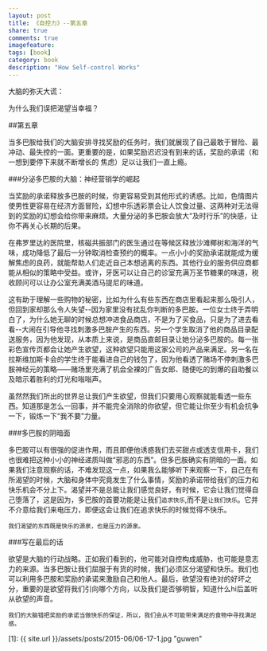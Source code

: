 ```yaml
---
layout: post
title: 《自控力》--第五章
share: true
comments: true
imagefeature:
tags: [book]
category: book
description: "How Self-control Works"
---
```

大脑的弥天大谎：

为什么我们误把渴望当幸福？

<!--more-->

##第五章

当多巴胺给我们的大脑安排寻找奖励的任务时，我们就展现了自己最敢于冒险、最冲动、最失控的一面。更重要的是，如果奖励迟迟没有到来的话，奖励的承诺（和一想到要停下来就不断增长的 焦虑）足以让我们一直上瘾。

###分泌多巴胺的大脑：神经营销学的崛起

当奖励的承诺释放多巴胺的时候，你更容易受到其他形式的诱惑。比如，色情图片使男性更容易在经济方面冒险，幻想中乐透彩票会让人饮食过量、这两种对无法得到的奖励的幻想会给你带来麻烦。大量分泌的多巴胺会放大“及时行乐”的快感，让你不再关心长期的后果。

在弗罗里达的医院里，核磁共振部门的医生通过在等候区释放沙滩椰树和海洋的气味，成功降低了最后一分钟取消检查预约的概率。一点小小的奖励承诺就能成为缓解焦虑的良药，就能帮助人们走近自己本想逃离的东西。其他行业的服务供应商都能从相似的策略中受益。或许，牙医可以让自己的诊室充满万圣节糖果的味道，税收顾问可以让办公室充满美酒马提尼的味道。

这有助于理解一些购物的秘密，比如为什么有些东西在商店里看起来那么吸引人，但回到家却那么令人失望--因为家里没有扰乱你判断的多巴胺。一位女士终于弄明白了，为什么她无聊的时候总想冲进食品商店，不是为了买食品，只是为了进去看看--大闹在引导他寻找刺激多巴胺产生的东西。另一个学生取消了他的商品目录配送服务，因为他发现，从本质上来说，是商品直邮目录让她分泌多巴胺的。每一张彩色宣传页都会让她产生欲望，这种欲望只能用这家公司的产品来满足。另一名在拉斯维加斯卡会的学生终于能看进自己的钱包了，因为他看透了赌场不停刺激多巴胺神经元的策略——赌场里充满了机会全裸的广告女郎、随便吃的到爆的自助餐以及暗示着胜利的灯光和嗡嗡声。

虽然然我们所出的世界总让我们产生欲望，但我们只要用心观察就能看透一些东西。知道那是怎么一回事，并不能完全消除的你欲望，但它能让你至少有机会抗争一下，锻炼一下“我不要”力量。

###多巴胺的阴暗面

多巴胺可以有很强的促进作用，而且即便他诱惑我们去买甜点或透支信用卡，我们也很难把这种小小的神经递质叫做“邪恶的东西”。但多巴胺确实有阴暗的一面。如果我们注意观察的话，不难发现这一点，如果我么能够听下来观察一下，自己在有所渴望的时候，大脑和身体中究竟发生了什么事情，奖励的承诺带给我们的压力和快乐机会不分上下。渴望并不是总能让我们感觉良好，有时候，它会让我们觉得自己堕落了，这是因为，多巴胺的首要功能是让我们`追求快乐`,而不是`让我们快乐`。它并不介意给我们来电压力，即便这会让我们在追求快乐的时候觉得不快乐。

	我们渴望的东西既是快乐的源泉，也是压力的源泉。


###写在最后的话

欲望是大脑的行动战略。正如我们看到的，他可能对自控构成威胁，也可能是意志力的来源。当多巴胺让我们屈服于有货的时候，我们必须区分渴望和快乐。我们也可以利用多巴胺和奖励的承诺来激励自己和他人。最后，欲望没有绝对的好坏之分，重要的是欲望将我们引向哪个方向，以及我们是否够明智，知道什么hi后盖听从欲望的声音。

	我们的大脑错把奖励的承诺当做快乐的保证，所以，我们会从不可能带来满足的食物中寻找满足感。



[1]: {{ site.url }}/assets/posts/2015-06/06-17-1.jpg "guwen"





